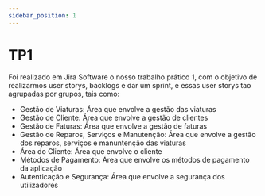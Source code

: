 ```yaml
---
sidebar_position: 1
---
```


# TP1

Foi realizado em Jira Software o nosso trabalho prático 1, com o objetivo de realizarmos user storys, backlogs e dar um sprint, e essas user storys tao agrupadas por grupos, tais como:

- Gestão de Viaturas: Área que envolve a gestão das viaturas
- Gestão de Cliente: Área que envolve a gestão de clientes
- Gestão de Faturas: Área que envolve a gestão de faturas
- Gestão de Reparos, Serviços e Manutenção: Área que envolve a gestão dos reparos, serviços e manuntenção das viaturas
- Área do Cliente: Área que envolve o cliente
- Métodos de Pagamento: Área que envolve os métodos de pagamento da aplicação
- Autenticação e Segurança: Área que envolve a segurança dos utilizadores
